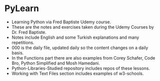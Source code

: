 # PyLearn
- Learning Python via Fred Baptiste Udemy course.
- These are the notes and exercises taken during the Udemy Courses by Dr. Fred Baptiste.
- Notes include English and some Turkish explanations and many repetitions.
- 000 is the daily file, updated daily so the content changes on a daily basis.
- In the Functions part there are also examples from Corey Schafer, Code Bro, Python Simplified and Mosh Hamedani.
- Python-Libraries-Studied repository includes repos of these lessons.
- Working with Text Files section includes examples of w3-schools.